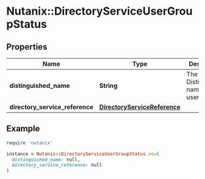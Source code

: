 # Nutanix::DirectoryServiceUserGroupStatus

## Properties

| Name | Type | Description | Notes |
| ---- | ---- | ----------- | ----- |
| **distinguished_name** | **String** | The Distinguished name for the user group. | [optional] |
| **directory_service_reference** | [**DirectoryServiceReference**](DirectoryServiceReference.md) |  | [optional] |

## Example

```ruby
require 'nutanix'

instance = Nutanix::DirectoryServiceUserGroupStatus.new(
  distinguished_name: null,
  directory_service_reference: null
)
```

